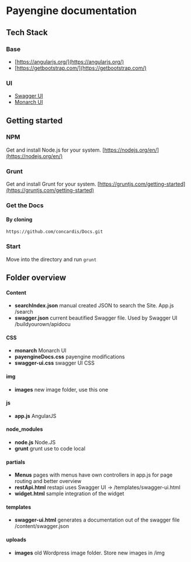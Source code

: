 # Payengine documentation

## Tech Stack
### Base
 - [https://angularjs.org/](https://angularjs.org/)
 - [https://getbootstrap.com/](https://getbootstrap.com/)

### UI
 - [Swagger UI](https://swagger.io/swagger-ui/)
 - [Monarch UI](https://agileui.com/demo/monarch/demo/admin-template/index.html)

## Getting started

### NPM 
Get and install Node.js for your system.  [https://nodejs.org/en/](https://nodejs.org/en/)

### Grunt
Get and install Grunt for your system.  [https://gruntjs.com/getting-started](https://gruntjs.com/getting-started)

### Get the Docs
#### By cloning
`https://github.com/concardis/Docs.git`

### Start
Move into the directory and run
`grunt`

## Folder overview
#### Content
 - **searchIndex.json** manual created JSON to search the Site. App.js /search
 - **swagger.json** current beautified Swagger file. Used by Swagger UI /buildyourown/apidocu 

#### CSS
 - **monarch** Monarch UI 
 - **payengineDocs.css** payengine modifications
 - **swagger-ui.css** swagger UI CSS

#### img
 - **images** new image folder, use this one

#### js
 - **app.js** AngularJS 

#### node_modules
 - **node.js** Node.JS
 - **grunt** grunt use to code local

#### partials
 - **Menus** pages with menus have own controllers in app.js for page routing and better overview
 - **restApi.html** restapi uses Swagger UI -> /templates/swagger-ui.html
 - **widget.html** sample integration of the widget

#### templates
 - **swagger-ui.html** generates a documentation out of the swagger file /content/swagger.json

#### uploads
 - **images** old Wordpress image folder. Store new images in /img